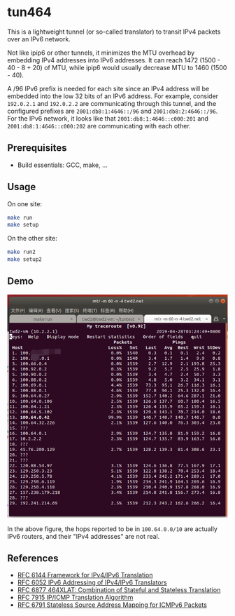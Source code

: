 # tun464

This is a lightweight tunnel (or so-called translator) to transit IPv4 packets over an IPv6 network.

Not like ipip6 or other tunnels, it minimizes the MTU overhead by embedding IPv4 addresses into IPv6 addresses. It can reach 1472 (1500 - 40 - 8 + 20) of MTU, while ipip6 would usually decrease MTU to 1460 (1500 - 40).

A /96 IPv6 prefix is needed for each site since an IPv4 address will be embedded into the low 32 bits of an IPv6 address. For example, consider `192.0.2.1` and `192.0.2.2` are communicating through this tunnel, and the configured prefixes are `2001:db8:1:4646::/96` and `2001:db8:2:4646::/96`. For the IPv6 network, it looks like that `2001:db8:1:4646::c000:201` and `2001:db8:1:4646::c000:202` are communicating with each other.

## Prerequisites

* Build essentials: GCC, make, ...

## Usage

On one site:

```bash
make run
make setup
```

On the other site:

```bash
make run2
make setup2
```

## Demo

![demo](demo.png)

In the above figure, the hops reported to be in `100.64.0.0/10` are actually IPv6 routers, and their "IPv4 addresses" are not real.

## References

* [RFC 6144 Framework for IPv4/IPv6 Translation](https://tools.ietf.org/html/rfc6144)
* [RFC 6052 IPv6 Addressing of IPv4/IPv6 Translators](https://tools.ietf.org/html/rfc6052)
* [RFC 6877 464XLAT: Combination of Stateful and Stateless Translation](https://tools.ietf.org/html/rfc6877)
* [RFC 7915 IP/ICMP Translation Algorithm](https://tools.ietf.org/html/rfc7915)
* [RFC 6791 Stateless Source Address Mapping for ICMPv6 Packets](https://tools.ietf.org/html/rfc6791)
